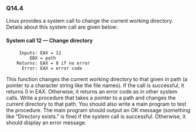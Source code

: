 
### Q14.4

Linux provides a system call to change the current working directory. Details about this
system call are given below:
#### System call 12 — Change directory
```assembly
 	 Inputs: EAX = 12
		 EBX = path
	Returns: EAX = 0 if no error
	  Error: EAX = error code
```
This function changes the current working directory to that given in path (a pointer to a character string like the file names). If the call is successful, it returns 0 in EAX. Otherwise, it returns an error code as in other system calls.
Write a procedure that takes a pointer to a path and changes the current directory to that path. You should also write a main program to test the procedure. The main program should output an OK message (something like “Directory exists.” is fine) if the system call is successful. Otherwise, it should display an error message.
